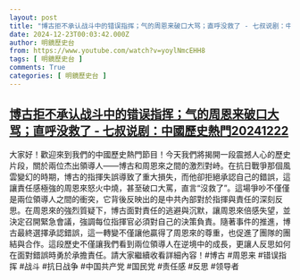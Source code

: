 ```yaml
---
layout: post
title: "博古拒不承认战斗中的错误指挥；气的周恩来破口大骂；直呼没救了 - 七叔说剧：中國歷史熱門20241222"
date: 2024-12-23T00:03:42.000Z
author: 明鏡歷史台
from: https://www.youtube.com/watch?v=yoylNmcEHH8
tags: [ 明鏡歷史台 ]
comments: True
categories: [ 明鏡歷史台 ]
---
```

<!--1734912222000-->
[博古拒不承认战斗中的错误指挥；气的周恩来破口大骂；直呼没救了 - 七叔说剧：中國歷史熱門20241222](https://www.youtube.com/watch?v=yoylNmcEHH8)
------

<div>
大家好！歡迎來到我們的中國歷史熱門節目！今天我們將揭開一段震撼人心的歷史片段，關於兩位杰出領導人——博古和周恩來之間的激烈對峙。在抗日戰爭那個風雲變幻的時期，博古的指揮失誤導致了重大損失，而他卻拒絕承認自己的錯誤，這讓責任感極強的周恩來怒火中燒，甚至破口大罵，直言“沒救了”。這場爭吵不僅僅是兩位領導人之間的衝突，它背後反映出的是中共內部對於指揮與責任的深刻反思。在周恩來的強烈質疑下，博古面對責任的逃避與沉默，讓周恩來倍感失望，並決定召開緊急會議，強調每位指揮官必須對自己的決策負責。隨著事件的推進，博古最終選擇承認錯誤，這一轉變不僅讓他贏得了周恩來的尊重，也促進了團隊的團結與合作。這段歷史不僅讓我們看到兩位領導人在逆境中的成長，更讓人反思如何在面對錯誤時勇於承擔責任。請大家繼續收看詳細內容！#博古 #周恩来 #错误指挥 #战斗 #抗日战争 #中国共产党 #国民党 #责任感 #反思 #领导者
</div>

